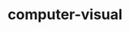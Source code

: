 ---
layout: posts_by_category
categories: computer-visual
title: computer-visual
permalink: /category/computer-visual
---